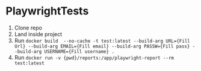 # PlaywrightTests

1. Clone repo 
2. Land inside project
3. Run ```docker build  --no-cache -t test:latest --build-arg URL={Fill Url} --build-arg EMAIL={Fill email} --build-arg PASSW={Fill pass} --build-arg USERNAME={Fill username} . ```
4. Run ```docker run -v {pwd}/reports:/app/playwright-report --rm test:latest```